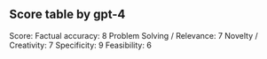 ## Score table by gpt-4
Score: 
Factual accuracy: 8
Problem Solving / Relevance: 7
Novelty / Creativity: 7
Specificity: 9
Feasibility: 6